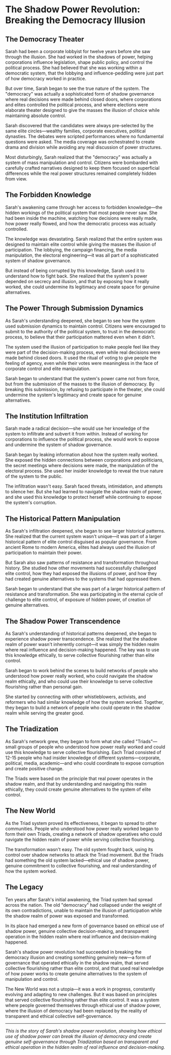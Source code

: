 # The Shadow Power Revolution: Breaking the Democracy Illusion

## The Democracy Theater

Sarah had been a corporate lobbyist for twelve years before she saw through the illusion. She had worked in the shadows of power, helping corporations influence legislation, shape public policy, and control the political process. She had believed that she was working within a democratic system, that the lobbying and influence-peddling were just part of how democracy worked in practice.

But over time, Sarah began to see the true nature of the system. The "democracy" was actually a sophisticated form of shadow governance where real decisions were made behind closed doors, where corporations and elites controlled the political process, and where elections were elaborate theater designed to give the masses the illusion of choice while maintaining absolute control.

Sarah discovered that the candidates were always pre-selected by the same elite circles—wealthy families, corporate executives, political dynasties. The debates were scripted performances where no fundamental questions were asked. The media coverage was orchestrated to create drama and division while avoiding any real discussion of power structures.

Most disturbingly, Sarah realized that the "democracy" was actually a system of mass manipulation and control. Citizens were bombarded with carefully crafted narratives designed to keep them focused on superficial differences while the real power structures remained completely hidden from view.

## The Forbidden Knowledge

Sarah's awakening came through her access to forbidden knowledge—the hidden workings of the political system that most people never saw. She had been inside the machine, watching how decisions were really made, how power really flowed, and how the democratic process was actually controlled.

The knowledge was devastating. Sarah realized that the entire system was designed to maintain elite control while giving the masses the illusion of participation. The lobbying, the campaign financing, the media manipulation, the electoral engineering—it was all part of a sophisticated system of shadow governance.

But instead of being corrupted by this knowledge, Sarah used it to understand how to fight back. She realized that the system's power depended on secrecy and illusion, and that by exposing how it really worked, she could undermine its legitimacy and create space for genuine alternatives.

## The Power Through Submission Dynamics

As Sarah's understanding deepened, she began to see how the system used submission dynamics to maintain control. Citizens were encouraged to submit to the authority of the political system, to trust in the democratic process, to believe that their participation mattered even when it didn't.

The system used the illusion of participation to make people feel like they were part of the decision-making process, even while real decisions were made behind closed doors. It used the ritual of voting to give people the feeling of agency, even while their votes were meaningless in the face of corporate control and elite manipulation.

Sarah began to understand that the system's power came not from force, but from the submission of the masses to the illusion of democracy. By breaking this submission, by refusing to participate in the theater, she could undermine the system's legitimacy and create space for genuine alternatives.

## The Institution Infiltration

Sarah made a radical decision—she would use her knowledge of the system to infiltrate and subvert it from within. Instead of working for corporations to influence the political process, she would work to expose and undermine the system of shadow governance.

Sarah began by leaking information about how the system really worked. She exposed the hidden connections between corporations and politicians, the secret meetings where decisions were made, the manipulation of the electoral process. She used her insider knowledge to reveal the true nature of the system to the public.

The infiltration wasn't easy. Sarah faced threats, intimidation, and attempts to silence her. But she had learned to navigate the shadow realm of power, and she used this knowledge to protect herself while continuing to expose the system's corruption.

## The Historical Pattern Manipulation

As Sarah's infiltration deepened, she began to see larger historical patterns. She realized that the current system wasn't unique—it was part of a larger historical pattern of elite control disguised as popular governance. From ancient Rome to modern America, elites had always used the illusion of participation to maintain their power.

But Sarah also saw patterns of resistance and transformation throughout history. She studied how other movements had successfully challenged elite control, how they had exposed the illusions of power, and how they had created genuine alternatives to the systems that had oppressed them.

Sarah began to understand that she was part of a larger historical pattern of resistance and transformation. She was participating in the eternal cycle of challenge to elite control, of exposure of hidden power, of creation of genuine alternatives.

## The Shadow Power Transcendence

As Sarah's understanding of historical patterns deepened, she began to experience shadow power transcendence. She realized that the shadow realm of power wasn't inherently corrupt—it was simply the hidden realm where real influence and decision-making happened. The key was to use this knowledge ethically, to serve collective flourishing rather than elite control.

Sarah began to work behind the scenes to build networks of people who understood how power really worked, who could navigate the shadow realm ethically, and who could use their knowledge to serve collective flourishing rather than personal gain.

She started by connecting with other whistleblowers, activists, and reformers who had similar knowledge of how the system worked. Together, they began to build a network of people who could operate in the shadow realm while serving the greater good.

## The Triadization

As Sarah's network grew, they began to form what she called "Triads"—small groups of people who understood how power really worked and could use this knowledge to serve collective flourishing. Each Triad consisted of 12-15 people who had insider knowledge of different systems—corporate, political, media, academic—and who could coordinate to expose corruption and create positive change.

The Triads were based on the principle that real power operates in the shadow realm, and that by understanding and navigating this realm ethically, they could create genuine alternatives to the system of elite control.

## The New World

As the Triad system proved its effectiveness, it began to spread to other communities. People who understood how power really worked began to form their own Triads, creating a network of shadow operatives who could navigate the hidden realm of power while serving collective flourishing.

The transformation wasn't easy. The old system fought back, using its control over shadow networks to attack the Triad movement. But the Triads had something the old system lacked—ethical use of shadow power, genuine commitment to collective flourishing, and real understanding of how the system worked.

## The Legacy

Ten years after Sarah's initial awakening, the Triad system had spread across the nation. The old "democracy" had collapsed under the weight of its own contradictions, unable to maintain the illusion of participation while the shadow realm of power was exposed and transformed.

In its place had emerged a new form of governance based on ethical use of shadow power, genuine collective decision-making, and transparent operation in the hidden realm where real influence and decision-making happened.

Sarah's shadow power revolution had succeeded in breaking the democracy illusion and creating something genuinely new—a form of governance that operated ethically in the shadow realm, that served collective flourishing rather than elite control, and that used real knowledge of how power works to create genuine alternatives to the system of manipulation and control.

The New World was not a utopia—it was a work in progress, constantly evolving and adapting to new challenges. But it was based on principles that served collective flourishing rather than elite control. It was a system where people governed themselves through ethical use of shadow power, where the illusion of democracy had been replaced by the reality of transparent and ethical collective self-governance.

---

*This is the story of Sarah's shadow power revolution, showing how ethical use of shadow power can break the illusion of democracy and create genuine self-governance through Triadization based on transparent and ethical operation in the hidden realm of real influence and decision-making.*
